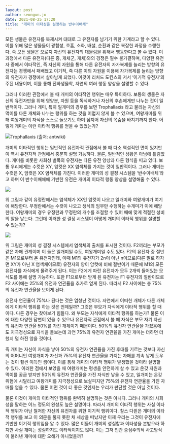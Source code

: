 ```yaml
---
layout: post
author: seongun.jo
date: 2021-08-25 17:20
title: "개미의 이타성을 설명하는 반수이배체"
---
```


모든 생물은 유전자를 복제시켜 대대로 그 유전자를 남기기 위한 기계라고 할 수 있다. 이를 위해 많은 생물들이 광합성, 호흡, 소화, 배설, 순환과 같은 복잡한 과정을 수행한다. 즉 모든 생물은 오로지 자신의 유전자의 대물림을 위해서 행동한다고 볼 수 있다. 이 과정에서 다른 유전자(다른 종, 개체군, 개체)와의 경쟁은 필수 불가결하며, 다양한 유전자 중에서 이타적인, 즉 자신의 자원을 통해 다른 유전자의 자가복제를 늘리는 방향의 유전자는 경쟁에서 패배했고 이기적, 즉 다른 이의 자원을 이용해 자가복제를 늘리는 방향의 유전자가 경쟁에서 살아남게 되었다. 이것이 리처드 도킨스의 저서 ‘이기적 유전자’의 주된 내용이며, 이를 통해 진화생물학, 자연의 여러 행동 양상을 설명할 수 있다.

그러나 이러한 관점에서 볼 때 개미의 이타적인 행위는 매우 특이하다. 보통의 생물은 자신의 유전자만을 위해 영양분, 자원 등을 독식하거나 자신의 후손에게만 나누는 것이 일반적이다. 그러나 개미, 특히 일개미의 경우를 보면 Trophallaxis 라고 불리는 자신의 먹이를 다른 개체와 나누는 행위를 하는 것을 어렵지 않게 볼 수 있으며, 여왕개미를 위해 여왕개미의 자식을 스스로 돌보기도 하며 심지어 자신의 목숨을 바치기까지 한다. 어떻게 개미는 이런 이타적 행위를 얻을 수 있었는가?

![Trophallaxis (출처: antwiki)](https://user-images.githubusercontent.com/46587635/130756840-0f232770-cb3c-4807-83fa-92d58d402190.png)

개미의 이타적인 행위는 일반적인 유전자적 관점에서 볼 때 다소 역설적인 면이 있지만 이 역시 유전자적 관점에서 충분히 설명 가능하다. 물론, 일반적인 상황은 아님에 틀림없다. 개미를 비롯한 사회성 벌목의 유전자는 다른 유전 양상과 다른 형식을 띠고 있다. 보통 우리에게는 수컷은 XY, 암컷은 XX 염색체를 가지는 것이 일반적이다. 그러나 개미는 수컷은 X, 암컷은 XX 염색체를 가진다. 이러한 개미의 성 결정 시스템을 ‘반수이배체’라고 하며 이 반수이배체에 기반한 유전은 개미의 이타적 행동 양상을 설명해줄 수 있다.

![](https://user-images.githubusercontent.com/46587635/130757145-b9836fbe-abd2-43bf-a5ed-6a08e3bfa3c0.png)

위 그림과 같이 유정란에서는 염색체가 XX인 암컷이 나오고 일개미와 여왕개미가 여기에 해당한다. 무정란에서는 수컷이 나오고 생식의 임무만 수행하는 수개미가 이에 해당한다. 여왕개미의 경우 유정란과 무정란의 개수를 조절할 수 있어 때에 맞게 적절한 성비의 알을 낳는다. 그런데 이러한 성 결정 시스템이 어떻게 개미의 이타적 행위를 설명할 수 있는가? 

![](https://user-images.githubusercontent.com/46587635/130757329-a3ab6b72-2158-4c76-9961-91ff0a472028.png)

위 그림은 개미의 성 결정 시스템에서 염색체의 출처를 표시한 것이다. F2끼리는 부모가 같은 자매 관계이며 이 둘은 일개미일 수도, 여왕개미일 수도 있다. F2의 유전자 중 절반은 M1으로부터 온 유전자인데, 이때 M1의 유전자가 2n이 아닌 n이므로(다른 말로 하자면 XY가 아닌 X 염색체이므로) 유전자의 양이 암컷에 비해 절반이기 때문에 M1의 모든 유전자를 자식에게 물려주게 된다. 이는 F2에게 파란 유전자가 모두 2개씩 들어있는 모식도를 통해 설명 가능하다. 또한 F1으로부터 받게 된 유전자는 F1 유전자의 절반이므로 F2 사이에는 25%의 유전자 연관율을 추가로 얻게 된다. 따라서 F2 사이에는 총 75%의 유전자 연관율을 보이게 된다.

유전자 연관율이 75%나 된다는 것은 엄청난 것이다. 자연에서 어떠한 개체가 다른 개체에게 이타적 행위를 하는 것은 언제일까? 그것은 부모가 자식에게 이타적 행위를 할 때이다. 다른 경우는 찾아보기 힘들다. 왜 부모는 자식에게 이타적 행위를 하는가? 물론 이에 대한 다양한 답변이 있을 수 있으나 유전자적 관점에서 볼 때 자식은 부모 자기 자신의 유전자 연관율 50%를 가진 개체이기 때문이다. 50%의 유전자 연관율을 가졌음에도 지극정성으로 자식을 돌보는데 과연 75%의 유전자 연관율을 가진 개미는 더하면 더 했지 덜 하진 않을 것이다.

즉 개미는 자신이 자식을 낳아 50%의 유전자 연관율을 가진 후대를 기르는 것보다 자신의 어머니인 여왕개미가 자신과 75%의 유전자 연관율을 가지는 자매를 계속 낳게 도우는 것이 훨씬 이득인 셈이다. 이를 통해 개미의 이타적 행위가 발생했을 것이라 설명할 수 있다. 이러한 점에서 보았을 때 여왕개미는 평생을 안전하게 살 수 있고 온갖 자원과 먹이를 공급 받지만 50%의 유전자 연관율을 가진 자식만 낳을 수 있고, 일개미는 온갖 위험에 시달리고 여왕개미를 지극정성으로 보살피지만 75%의 유전자 연관율을 가진 자매를 얻을 수 있다. 물론 어떤 것이 더 좋은 것인지는 우리가 판단할 것은 아닐 것이다.

물론 이것이 개미의 이타적인 행위를 완벽히 설명하는 것은 아니다. 그러나 개미의 사회성을 말하는 어느 정도의 완성도 높은 설명이다. 따라서 개미의 이타적 행위는 사실 이타적 행위가 아닌 철저한 자신의 유전자를 위한 이기적 행위이다. 찰스 다윈은 개미의 이타적 행위를 보고 이 의문을 풀지 못한 채 세상을 떠났지만 이제 우리는 그것이 유전자에 기반한 이기적 행위임을 알 수 있다. 많은 이들이 개미의 성실함과 이타성을 본받으라 하지만 사실 개미는 성실하지도 이타적이지도 않다. 이는 그저 인간 중심주의적 사고방식이 불러낸 개미에 대한 오해가 아니었을까?